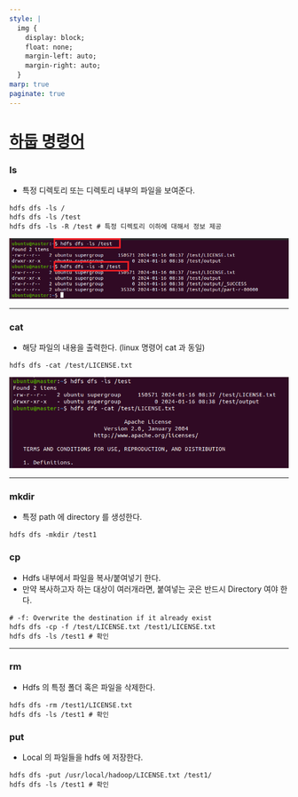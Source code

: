 ```yaml
---
style: |
  img {
    display: block;
    float: none;
    margin-left: auto;
    margin-right: auto;
  }
marp: true
paginate: true
---
```

# [하둡 명령어](https://wooono.tistory.com/344) 

### ls
- 특정 디렉토리 또는 디렉토리 내부의 파일을 보여준다.
```shell
hdfs dfs -ls /
hdfs dfs -ls /test
hdfs dfs -ls -R /test # 특정 디렉토리 이하에 대해서 정보 제공
```
![Alt text](./img/image-3.png)

---
### cat
- 해당 파일의 내용을 출력한다. (linux 명령어 cat 과 동일)
```shell
hdfs dfs -cat /test/LICENSE.txt
```
![Alt text](./img/image-4.png)

---
### mkdir
- 특정 path 에 directory 를 생성한다.
```shell
hdfs dfs -mkdir /test1 
```
### cp
- Hdfs 내부에서 파일을 복사/붙여넣기 한다.
- 만약 복사하고자 하는 대상이 여러개라면, 붙여넣는 곳은 반드시 Directory 여야 한다.
```shell
# -f: Overwrite the destination if it already exist
hdfs dfs -cp -f /test/LICENSE.txt /test1/LICENSE.txt 
hdfs dfs -ls /test1 # 확인 
```
---
### rm 
- Hdfs 의 특정 폴더 혹은 파일을 삭제한다.
```shell
hdfs dfs -rm /test1/LICENSE.txt
hdfs dfs -ls /test1 # 확인 
```
### put
- Local 의 파일들을 hdfs 에 저장한다.
```shell
hdfs dfs -put /usr/local/hadoop/LICENSE.txt /test1/
hdfs dfs -ls /test1 # 확인 
```